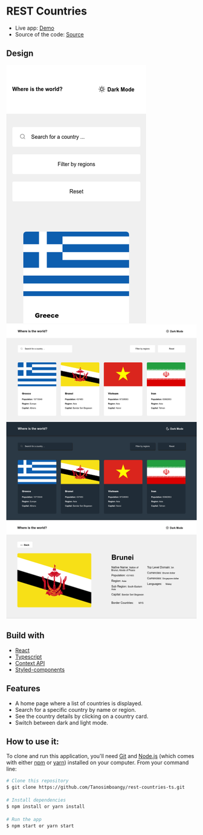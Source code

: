 # REST Countries
- Live app: [Demo](https://jacquit-rest-countries.netlify.app)
- Source of the code: [Source](https://github.com/Tanosimboangy/rest-countries-ts)

## Design
![image](./src/Img/bg-rest-countries-light.png)
![image](./src/Img/rest-countries-bg.png)
![image](./src/Img/rest-countries-dark.png)
![image](./src/Img/detail-page-light.png)

## Build with

- [React](https://reactjs.org/docs/getting-started.html)
- [Typescript](https://www.typescriptlang.org/docs/)
- [Context API](https://reactjs.org/docs/context.html)
- [Styled-components](https://styled-components.com/)

## Features

- A home page where a list of countries is displayed.
- Search for a specific country by name or region.
- See the country details by clicking on a country card.
- Switch between dark and light mode.

## How to use it:

To clone and run this application, you'll need [Git](https://git-scm.com) and [Node.js](https://nodejs.org/en/download/) (which comes with either [npm](http://npmjs.com) or [yarn](https://yarnpkg.com/)) installed on your computer. From your command line:

```bash
# Clone this repository
$ git clone https://github.com/Tanosimboangy/rest-countries-ts.git

# Install dependencies
$ npm install or yarn install

# Run the app
$ npm start or yarn start
```
